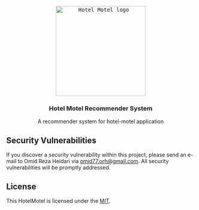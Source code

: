 <p align="center">
    <kbd>
        <img src="https://user-images.githubusercontent.com/30191548/135165218-05c4655c-81e1-4ae5-896e-41cabfd1e7f2.jpg" alt="Hotel Motel logo" width="240" height="240">
    </kbd>
</p>
<h3 align="center">Hotel Motel Recommender System</h3>
<p align="center">
    A recommender system for hotel-motel application

</p>


## Security Vulnerabilities

If you discover a security vulnerability within this project, please send an e-mail to Omid Reza Heidari via [omid77.orh@gmail.com](mailto:omid77.orh@gmail.com). All security vulnerabilities will be promptly addressed.


## License

This HotelMotel is licensed under the [MIT](https://opensource.org/licenses/MIT).
